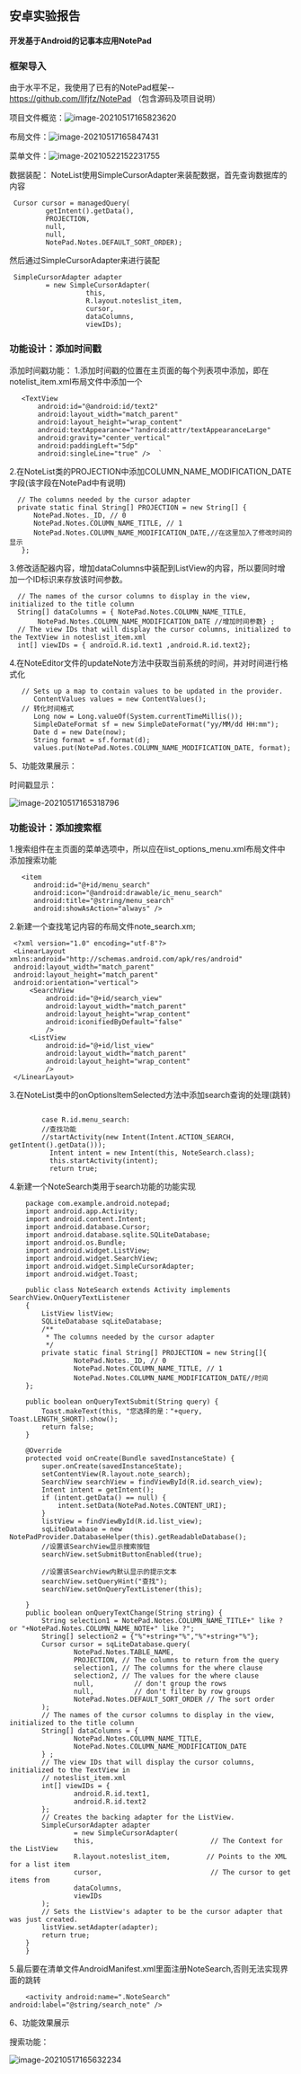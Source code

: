 ## 安卓实验报告

#### 开发基于Android的记事本应用NotePad

#### 

### 框架导入

由于水平不足，我使用了已有的NotePad框架--https://github.com/llfjfz/NotePad
（包含源码及项目说明）

项目文件概览：![image-20210517165823620](C:\Users\ziyi\AppData\Roaming\Typora\typora-user-images\image-20210517165823620.png)

布局文件：![image-20210517165847431](C:\Users\ziyi\AppData\Roaming\Typora\typora-user-images\image-20210517165847431.png)

菜单文件：![image-20210522152231755](C:\Users\ziyi\AppData\Roaming\Typora\typora-user-images\image-20210522152231755.png)

数据装配：
NoteList使用SimpleCursorAdapter来装配数据，首先查询数据库的内容

```
 Cursor cursor = managedQuery(
         getIntent().getData(),           
         PROJECTION,                      
         null,                             
         null,                             
         NotePad.Notes.DEFAULT_SORT_ORDER);

```



然后通过SimpleCursorAdapter来进行装配

```
 SimpleCursorAdapter adapter
         = new SimpleCursorAdapter(
                   this,                             
                   R.layout.noteslist_item,          
                   cursor,                           
                   dataColumns,
                   viewIDs);

```

### 功能设计：添加时间戳

添加时间戳功能：
1.添加时间戳的位置在主页面的每个列表项中添加，即在notelist_item.xml布局文件中添加一个

```
   <TextView  
       android:id="@android:id/text2"  
       android:layout_width="match_parent"  
       android:layout_height="wrap_content"  
       android:textAppearance="?android:attr/textAppearanceLarge"  
       android:gravity="center_vertical"  
       android:paddingLeft="5dp"  
       android:singleLine="true" />  `

```

2.在NoteList类的PROJECTION中添加COLUMN_NAME_MODIFICATION_DATE字段(该字段在NotePad中有说明)

```
  // The columns needed by the cursor adapter
  private static final String[] PROJECTION = new String[] {    
      NotePad.Notes._ID, // 0    
      NotePad.Notes.COLUMN_NAME_TITLE, // 1    
      NotePad.Notes.COLUMN_NAME_MODIFICATION_DATE,//在这里加入了修改时间的显示    
   };    

```

3.修改适配器内容，增加dataColumns中装配到ListView的内容，所以要同时增加一个ID标识来存放该时间参数。

```
  // The names of the cursor columns to display in the view, initialized to the title column
  String[] dataColumns = { NotePad.Notes.COLUMN_NAME_TITLE,
       NotePad.Notes.COLUMN_NAME_MODIFICATION_DATE //增加时间参数} ;
  // The view IDs that will display the cursor columns, initialized to the TextView in noteslist_item.xml
  int[] viewIDs = { android.R.id.text1 ,android.R.id.text2};

```

4.在NoteEditor文件的updateNote方法中获取当前系统的时间，并对时间进行格式化

```
   // Sets up a map to contain values to be updated in the provider.   
      ContentValues values = new ContentValues();  
   // 转化时间格式
      Long now = Long.valueOf(System.currentTimeMillis());  
      SimpleDateFormat sf = new SimpleDateFormat("yy/MM/dd HH:mm");  
      Date d = new Date(now);  
      String format = sf.format(d);  
      values.put(NotePad.Notes.COLUMN_NAME_MODIFICATION_DATE, format);

```

5、功能效果展示：

时间戳显示：



![image-20210517165318796](C:\Users\ziyi\AppData\Roaming\Typora\typora-user-images\image-20210517165318796.png)



### 功能设计：添加搜索框

1.搜索组件在主页面的菜单选项中，所以应在list_options_menu.xml布局文件中添加搜索功能

```
   <item
      android:id="@+id/menu_search"
      android:icon="@android:drawable/ic_menu_search"
      android:title="@string/menu_search"
      android:showAsAction="always" />

```

2.新建一个查找笔记内容的布局文件note_search.xm;

```
 <?xml version="1.0" encoding="utf-8"?>
 <LinearLayout xmlns:android="http://schemas.android.com/apk/res/android"
 android:layout_width="match_parent"
 android:layout_height="match_parent"
 android:orientation="vertical">
     <SearchView
         android:id="@+id/search_view"
         android:layout_width="match_parent"
         android:layout_height="wrap_content"
         android:iconifiedByDefault="false"
         />
     <ListView
         android:id="@+id/list_view"
         android:layout_width="match_parent"
         android:layout_height="wrap_content"
         />
 </LinearLayout>

```

3.在NoteList类中的onOptionsItemSelected方法中添加search查询的处理(跳转)

```

        case R.id.menu_search:  
        //查找功能  
        //startActivity(new Intent(Intent.ACTION_SEARCH, getIntent().getData()));  
          Intent intent = new Intent(this, NoteSearch.class);  
          this.startActivity(intent);  
          return true;  

```

4.新建一个NoteSearch类用于search功能的功能实现

```
    package com.example.android.notepad;
    import android.app.Activity;
    import android.content.Intent;
    import android.database.Cursor;
    import android.database.sqlite.SQLiteDatabase;
    import android.os.Bundle;
    import android.widget.ListView;
    import android.widget.SearchView;
    import android.widget.SimpleCursorAdapter;
    import android.widget.Toast;

    public class NoteSearch extends Activity implements SearchView.OnQueryTextListener
    {
        ListView listView;
        SQLiteDatabase sqLiteDatabase;
        /**
         * The columns needed by the cursor adapter
         */
        private static final String[] PROJECTION = new String[]{
                NotePad.Notes._ID, // 0
                NotePad.Notes.COLUMN_NAME_TITLE, // 1
                NotePad.Notes.COLUMN_NAME_MODIFICATION_DATE//时间
    };

    public boolean onQueryTextSubmit(String query) {
        Toast.makeText(this, "您选择的是："+query, Toast.LENGTH_SHORT).show();
        return false;
    }
    
    @Override
    protected void onCreate(Bundle savedInstanceState) {
        super.onCreate(savedInstanceState);
        setContentView(R.layout.note_search);
        SearchView searchView = findViewById(R.id.search_view);
        Intent intent = getIntent();
        if (intent.getData() == null) {
            intent.setData(NotePad.Notes.CONTENT_URI);
        }
        listView = findViewById(R.id.list_view);
        sqLiteDatabase = new NotePadProvider.DatabaseHelper(this).getReadableDatabase();
        //设置该SearchView显示搜索按钮
        searchView.setSubmitButtonEnabled(true);

        //设置该SearchView内默认显示的提示文本
        searchView.setQueryHint("查找");
        searchView.setOnQueryTextListener(this);

    }
    public boolean onQueryTextChange(String string) {
        String selection1 = NotePad.Notes.COLUMN_NAME_TITLE+" like ? or "+NotePad.Notes.COLUMN_NAME_NOTE+" like ?";
        String[] selection2 = {"%"+string+"%","%"+string+"%"};
        Cursor cursor = sqLiteDatabase.query(
                NotePad.Notes.TABLE_NAME,
                PROJECTION, // The columns to return from the query
                selection1, // The columns for the where clause
                selection2, // The values for the where clause
                null,          // don't group the rows
                null,          // don't filter by row groups
                NotePad.Notes.DEFAULT_SORT_ORDER // The sort order
        );
        // The names of the cursor columns to display in the view, initialized to the title column
        String[] dataColumns = {
                NotePad.Notes.COLUMN_NAME_TITLE,
                NotePad.Notes.COLUMN_NAME_MODIFICATION_DATE
        } ;
        // The view IDs that will display the cursor columns, initialized to the TextView in
        // noteslist_item.xml
        int[] viewIDs = {
                android.R.id.text1,
                android.R.id.text2
        };
        // Creates the backing adapter for the ListView.
        SimpleCursorAdapter adapter
                = new SimpleCursorAdapter(
                this,                             // The Context for the ListView
                R.layout.noteslist_item,         // Points to the XML for a list item
                cursor,                           // The cursor to get items from
                dataColumns,
                viewIDs
        );
        // Sets the ListView's adapter to be the cursor adapter that was just created.
        listView.setAdapter(adapter);
        return true;
    }
    }

```

5.最后要在清单文件AndroidManifest.xml里面注册NoteSearch,否则无法实现界面的跳转

```
    <activity android:name=".NoteSearch" android:label="@string/search_note" />

```

6、功能效果展示

搜索功能：



![image-20210517165632234](C:\Users\ziyi\AppData\Roaming\Typora\typora-user-images\image-20210517165632234.png)
